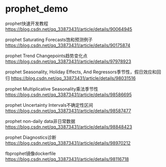 # prophet_demo
prophet快速开发教程 https://blog.csdn.net/qq_33873431/article/details/90064945

prophet Saturating Forecasts饱和预测例子 https://blog.csdn.net/qq_33873431/article/details/90175874

prophet Trend Changepoints趋势变化点 https://blog.csdn.net/qq_33873431/article/details/97978923

prophet Seasonality, Holiday Effects, And Regressors季节性，假日效应和回归 https://blog.csdn.net/qq_33873431/article/details/98031516

prophet Multiplicative Seasonality乘法季节性 https://blog.csdn.net/qq_33873431/article/details/98586695

prophet Uncertainty Intervals不确定性区间 https://blog.csdn.net/qq_33873431/article/details/98587477

prophet non-daily data非日常数据 https://blog.csdn.net/qq_33873431/article/details/98848423

prophet Diagnostics诊断 https://blog.csdn.net/qq_33873431/article/details/98970212

fbprophet镜像dockerfile https://blog.csdn.net/qq_33873431/article/details/98116718
